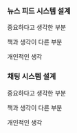 ### 뉴스 피드 시스템 설계

중요하다고 생각한 부분


책과 생각이 다른 부분


개인적인 생각

### 채팅 시스템 설계

중요하다고 생각한 부분


책과 생각이 다른 부분


개인적인 생각